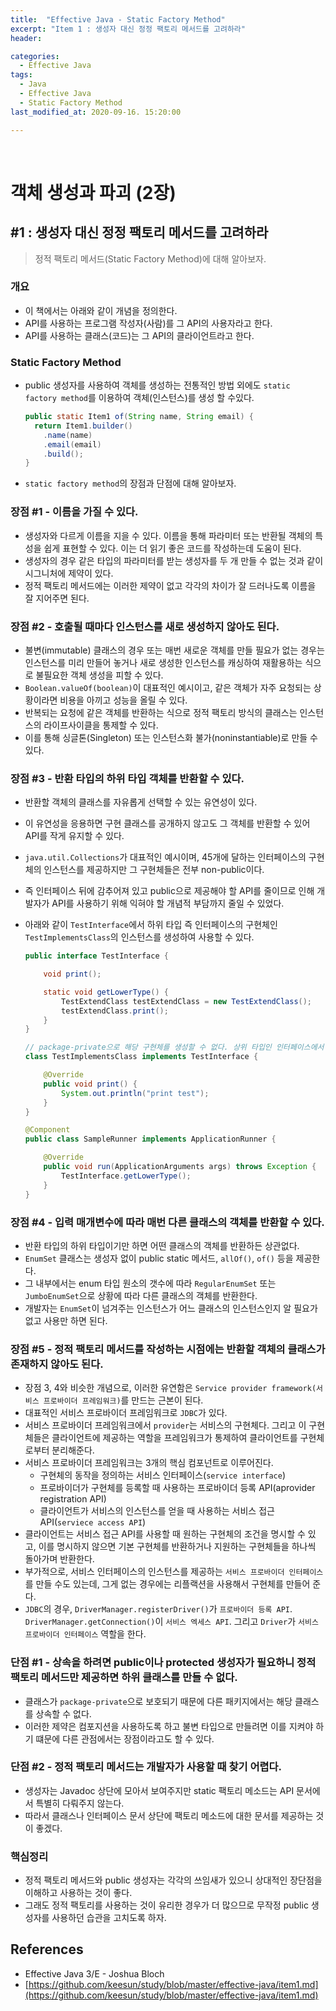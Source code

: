 ```yaml
---
title:  "Effective Java - Static Factory Method"
excerpt: "Item 1 : 생성자 대신 정정 팩토리 메서드를 고려하라"
header:

categories:
  - Effective Java
tags:
  - Java
  - Effective Java
  - Static Factory Method
last_modified_at: 2020-09-16. 15:20:00

---
```


<br>

# 객체 생성과 파괴 (2장)

## #1 : 생성자 대신 정정 팩토리 메서드를 고려하라

> 정적 팩토리 메서드(Static Factory Method)에 대해 알아보자.

### 개요

- 이 책에서는 아래와 같이 개념을 정의한다.
- API를 사용하는 프로그램 작성자(사람)를 그 API의 사용자라고 한다.
- API를 사용하는 클래스(코드)는 그 API의 클라이언트라고 한다.



### Static Factory Method

- public 생성자를 사용하여 객체를 생성하는 전통적인 방법 외에도 `static factory method`를 이용하여 객체(인스턴스)를 생성 할 수있다.

  ```java
  public static Item1 of(String name, String email) {
    return Item1.builder()
      .name(name)
      .email(email)
      .build();
  }
  ```

- `static factory method`의 장점과 단점에 대해 알아보자.

  

### 장점 #1 - 이름을 가질 수 있다.

- 생성자와 다르게 이름을 지을 수 있다. 이름을 통해 파라미터 또는 반환될 객체의 특성을 쉽게 표현할 수 있다. 이는 더 읽기 좋은 코드를 작성하는데 도움이 된다.
- 생성자의 경우 같은 타입의 파라미터를 받는 생성자를 두 개 만들 수 없는 것과 같이 시그니처에 제약이 있다.
- 정적 팩토리 메서드에는 이러한 제약이 없고 각각의 차이가 잘 드러나도록 이름을 잘 지어주면 된다.



### 장점 #2 - 호출될 때마다 인스턴스를 새로 생성하지 않아도 된다.

- 불변(immutable) 클래스의 경우 또는 매번 새로운 객체를 만들 필요가 없는 경우는 인스턴스를 미리 만들어 놓거나 새로 생성한 인스턴스를 캐싱하여 재활용하는 식으로 불필요한 객체 생성을 피할 수 있다.
- `Boolean.valueOf(boolean)`이 대표적인 예시이고, 같은 객체가 자주 요청되는 상황이라면 비용을 아끼고 성능을 올릴 수 있다.
- 반복되는 요청에 같은 객체를 반환하는 식으로 정적 팩토리 방식의 클래스는 인스턴스의 라이프사이클을 통제할 수 있다.
- 이를 통해 싱글톤(Singleton) 또는 인스턴스화 불가(noninstantiable)로 만들 수 있다.



### 장점 #3  - 반환 타입의 하위 타입 객체를 반환할 수 있다.

- 반환할 객체의 클래스를 자유롭게 선택할 수 있는 유연성이 있다.

- 이 유연성을 응용하면 구현 클래스를 공개하지 않고도 그 객체를 반환할 수 있어 API를 작게 유지할 수 있다.

- `java.util.Collections`가 대표적인 예시이며, 45개에 달하는 인터페이스의 구현체의 인스턴스를 제공하지만 그 구현체들은 전부 non-public이다.

- 즉 인터페이스 뒤에 감추어져 있고 public으로 제공해야 할 API를 줄이므로 인해 개발자가 API를 사용하기 위해 익혀야 할 개념적 부담까지 줄일 수 있었다.

- 아래와 같이 `TestInterface`에서 하위 타입 즉 인터페이스의 구현체인 `TestImplementsClass`의 인스턴스를 생성하여 사용할 수 있다.

  ```java
  public interface TestInterface {
  
      void print();
  
      static void getLowerType() {
          TestExtendClass testExtendClass = new TestExtendClass();
          testExtendClass.print();
      }
  }
  ```

  ```java
  // package-private으로 해당 구현체를 생성할 수 없다. 상위 타입인 인터페이스에서 생성하여 사용한다.
  class TestImplementsClass implements TestInterface {
  
      @Override
      public void print() {
          System.out.println("print test");
      }
  }
  ```

  ```java
  @Component
  public class SampleRunner implements ApplicationRunner {
  
      @Override
      public void run(ApplicationArguments args) throws Exception {
          TestInterface.getLowerType();
      }
  }
  ```



### 장점 #4 - 입력 매개변수에 따라 매번 다른 클래스의 객체를 반환할 수 있다.

- 반환 타입의 하위 타입이기만 하면 어떤 클래스의 객체를 반환하든 상관없다.
- `EnumSet` 클래스는 생성자 없이 public static 메서드, `allOf()`, `of()` 등을 제공한다.
- 그 내부에서는 enum 타입 원소의 갯수에 따라 `RegularEnumSet` 또는 `JumboEnumSet`으로 상황에 따라 다른 클래스의 객체를 반환한다.
- 개발자는 `EnumSet`이 넘겨주는 인스턴스가 어느 클래스의 인스턴스인지 알 필요가 없고 사용만 하면 된다.



### 장점 #5 - 정적 팩토리 메서드를 작성하는 시점에는 반환할 객체의 클래스가 존재하지 않아도 된다.

- 장점 3, 4와 비슷한 개념으로, 이러한 유연함은 `Service provider framework(서비스 프로바이더 프레임워크)`를 만드는 근본이 된다.
- 대표적인 서비스 프로바이더 프레임워크로 `JDBC`가 있다.
- 서비스 프로바이더 프레임워크에서 `provider`는 서비스의 구현체다. 그리고 이 구현체들은 클라이언트에 제공하는 역할을 프레임워크가 통제하여 클라이언트를 구현체로부터 분리해준다.
- 서비스 프로바이더 프레임워크는 3개의 핵심 컴포넌트로 이루어진다.
  - 구현체의 동작을 정의하는 서비스 인터페이스(`service interface`)
  - 프로바이더가 구현체를 등록할 때 사용하는 프로바이더 등록 API(aprovider registration API)
  - 클라이언트가 서비스의 인스턴스를 얻을 때 사용하는 서비스 접근 API(`serviece access API`)
- 클라이언트는 서비스 접근 API를 사용할 때 원하는 구현체의 조건을 명시할 수 있고, 이를 명시하지 않으면 기본 구현체를 반환하거나 지원하는 구현체들을 하나씩 돌아가며 반환한다.
- 부가적으로, 서비스 인터페이스의 인스턴스를 제공하는 `서비스 프로바이더 인터페이스`를 만들 수도 있는데, 그게 없는 경우에는 리플랙션을 사용해서 구현체를 만들어 준다.
- `JDBC`의 경우, `DriverManager.registerDriver()`가 `프로바이더 등록 API`. `DriverManager.getConnection()`이 `서비스 엑세스 API`. 그리고 `Driver`가 `서비스 프로바이더 인터페이스` 역할을 한다.



### 단점 #1 - 상속을 하려면 public이나 protected 생성자가 필요하니 정적 팩토리 메서드만 제공하면 하위 클래스를 만들 수 없다.

- 클래스가 `package-private`으로 보호되기 때문에 다른 패키지에서는 해당 클래스를 상속할 수 없다.
- 이러한 제약은 컴포지션을 사용하도록 하고 불변 타입으로 만들려면  이를 지켜야 하기 떄문에 다른 관점에서는 장점이라고도 할 수 있다.



### 단점 #2 - 정적 팩토리 메서드는 개발자가 사용할 때 찾기 어렵다.

- 생성자는 Javadoc 상단에 모아서 보여주지만 static 팩토리 메소드는 API 문서에서 특별히 다뤄주지 않는다.
- 따라서 클래스나 인터페이스 문서 상단에 팩토리 메소드에 대한 문서를 제공하는 것이 좋겠다.



### 핵심정리

- 정적 팩토리 메서드와 public 생성자는 각각의 쓰임새가 있으니 상대적인 장단점을 이해하고 사용하는 것이 좋다.
- 그래도 정적 팩토리를 사용하는 것이 유리한 경우가 더 많으므로 무작정 public 생성자를 사용하던 습관을 고치도록 하자.



## References

- Effective Java 3/E - Joshua Bloch
- [https://github.com/keesun/study/blob/master/effective-java/item1.md](https://github.com/keesun/study/blob/master/effective-java/item1.md)